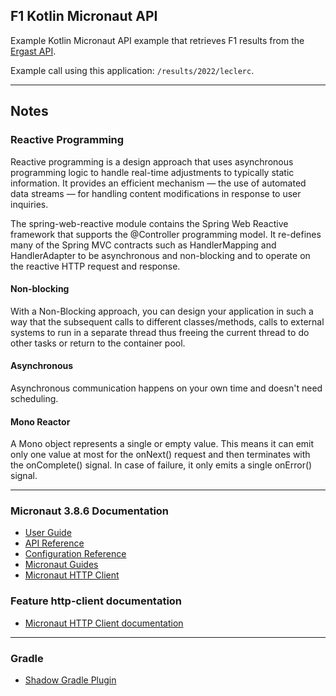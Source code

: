 ## F1 Kotlin Micronaut API


Example Kotlin Micronaut API example that retrieves F1 results from the [Ergast API](http://ergast.com/).

Example call using this application: `/results/2022/leclerc`.

---

Notes
---

### Reactive Programming


Reactive programming is a design approach that uses asynchronous programming logic to handle real-time adjustments to
typically static information. It provides an efficient mechanism — the use of automated data streams — 
for handling content modifications in response to user inquiries.

The spring-web-reactive module contains the Spring Web Reactive framework that supports the @Controller programming
model. It re-defines many of the Spring MVC contracts such as HandlerMapping and HandlerAdapter to be asynchronous and 
non-blocking and to operate on the reactive HTTP request and response.

#### Non-blocking

With a Non-Blocking approach, you can design your application in such a way that the subsequent calls to different
classes/methods, calls to external systems to run in a separate thread thus freeing the current thread to do other 
tasks or return to the container pool.

#### Asynchronous  
Asynchronous communication happens on your own time and doesn't need scheduling.

#### Mono Reactor
A Mono object represents a single or empty value. This means it can emit only one value at
most for the onNext() request and then terminates with the onComplete() signal. In case of failure,
it only emits a single onError() signal.

---

### Micronaut 3.8.6 Documentation

- [User Guide](https://docs.micronaut.io/3.8.6/guide/index.html)
- [API Reference](https://docs.micronaut.io/3.8.6/api/index.html)
- [Configuration Reference](https://docs.micronaut.io/3.8.6/guide/configurationreference.html)
- [Micronaut Guides](https://guides.micronaut.io/index.html)
- [Micronaut HTTP Client](https://guides.micronaut.io/latest/micronaut-http-client-gradle-kotlin.html)
### Feature http-client documentation

- [Micronaut HTTP Client documentation](https://docs.micronaut.io/latest/guide/index.html#httpClient)

---

### Gradle
- [Shadow Gradle Plugin](https://plugins.gradle.org/plugin/com.github.johnrengelman.shadow)

